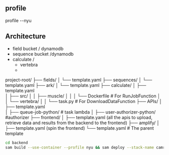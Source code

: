 ## profile 
profile --nyu

## Architecture

- field bucket / dynamodb
- sequence bucket /dynamodb 
- calculate /
    - vertebra
    - 


project-root/
├── fields/
│   └── template.yaml
├── sequences/
│   └── template.yaml
├── ark/
│   └── template.yaml
├── calculate/
│   ├── template.yaml  
│   ├── src/
│   │   ├── muscle/
│   │   │   └── Dockerfile  # For RunJobFunction
│   │   └── vertebra/
│   │       └── task.py     # For DownloadDataFunction
├── APIs/
│   ├── template.yaml  
│   ├── queue-job-python/   # task lambda
│   ├── user-authorizer-python/ #authorizer
├── frontend/
│   ├── template.yaml  (all the apis to upload, retrieve data and results from the backend to the frontend)
├── amplify/
│   ├── template.yaml   (spin the frontend)
└── template.yaml  # The parent template



```bash
cd backend
sam build --use-container --profile nyu && sam deploy --stack-name camrie-app --profile nyu --capabilities CAPABILITY_IAM CAPABILITY_AUTO_EXPAND --resolve-image-repos
```